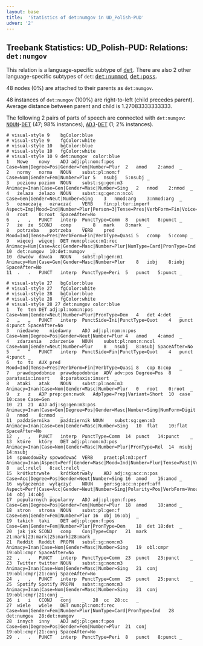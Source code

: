 ```yaml
---
layout: base
title:  'Statistics of det:numgov in UD_Polish-PUD'
udver: '2'
---
```


## Treebank Statistics: UD_Polish-PUD: Relations: `det:numgov`

This relation is a language-specific subtype of <tt><a href="pl_pud-dep-det.html">det</a></tt>.
There are also 2 other language-specific subtypes of `det`: <tt><a href="pl_pud-dep-det-nummod.html">det:nummod</a></tt>, <tt><a href="pl_pud-dep-det-poss.html">det:poss</a></tt>.

48 nodes (0%) are attached to their parents as `det:numgov`.

48 instances of `det:numgov` (100%) are right-to-left (child precedes parent).
Average distance between parent and child is 1.27083333333333.

The following 2 pairs of parts of speech are connected with `det:numgov`: <tt><a href="pl_pud-pos-NOUN.html">NOUN</a></tt>-<tt><a href="pl_pud-pos-DET.html">DET</a></tt> (47; 98% instances), <tt><a href="pl_pud-pos-ADJ.html">ADJ</a></tt>-<tt><a href="pl_pud-pos-DET.html">DET</a></tt> (1; 2% instances).


~~~ conllu
# visual-style 9	bgColor:blue
# visual-style 9	fgColor:white
# visual-style 10	bgColor:blue
# visual-style 10	fgColor:white
# visual-style 10 9 det:numgov	color:blue
1	Nowe	nowy	ADJ	adj:pl:nom:f:pos	Case=Nom|Degree=Pos|Gender=Fem|Number=Plur	2	amod	2:amod	_
2	normy	norma	NOUN	subst:pl:nom:f	Case=Nom|Gender=Fem|Number=Plur	5	nsubj	5:nsubj	_
3	poziomu	poziom	NOUN	subst:sg:gen:m3	Animacy=Inan|Case=Gen|Gender=Masc|Number=Sing	2	nmod	2:nmod	_
4	żelaza	żelazo	NOUN	subst:sg:gen:n:ncol	Case=Gen|Gender=Neut|Number=Sing	3	nmod:arg	3:nmod:arg	_
5	oznaczają	oznaczać	VERB	fin:pl:ter:imperf	Aspect=Imp|Mood=Ind|Number=Plur|Person=3|Tense=Pres|VerbForm=Fin|Voice=Act	0	root	0:root	SpaceAfter=No
6	,	,	PUNCT	interp	PunctType=Comm	8	punct	8:punct	_
7	że	że	SCONJ	comp	_	8	mark	8:mark	_
8	potrzeba	potrzeba	VERB	pred	Mood=Ind|Tense=Pres|VerbForm=Fin|VerbType=Quasi	5	ccomp	5:ccomp	_
9	więcej	więcej	DET	num:pl:acc:m1:rec	Animacy=Hum|Case=Acc|Gender=Masc|Number=Plur|NumType=Card|PronType=Ind	10	det:numgov	10:det:numgov	_
10	dawców	dawca	NOUN	subst:pl:gen:m1	Animacy=Hum|Case=Gen|Gender=Masc|Number=Plur	8	iobj	8:iobj	SpaceAfter=No
11	.	.	PUNCT	interp	PunctType=Peri	5	punct	5:punct	_

~~~


~~~ conllu
# visual-style 27	bgColor:blue
# visual-style 27	fgColor:white
# visual-style 28	bgColor:blue
# visual-style 28	fgColor:white
# visual-style 28 27 det:numgov	color:blue
1	Te	ten	DET	adj:pl:nom:n:pos	Case=Nom|Gender=Neut|Number=Plur|PronType=Dem	4	det	4:det	_
2	„	„	PUNCT	interp	PunctSide=Ini|PunctType=Quot	4	punct	4:punct	SpaceAfter=No
3	niedawne	niedawny	ADJ	adj:pl:nom:n:pos	Case=Nom|Degree=Pos|Gender=Neut|Number=Plur	4	amod	4:amod	_
4	zdarzenia	zdarzenie	NOUN	subst:pl:nom:n:ncol	Case=Nom|Gender=Neut|Number=Plur	8	nsubj	8:nsubj	SpaceAfter=No
5	”	”	PUNCT	interp	PunctSide=Fin|PunctType=Quot	4	punct	4:punct	_
6	to	to	AUX	pred	Mood=Ind|Tense=Pres|VerbForm=Fin|VerbType=Quasi	8	cop	8:cop	_
7	prawdopodobnie	prawdopodobnie	ADV	adv:pos	Degree=Pos	8	parataxis:insert	8:parataxis:insert	_
8	ataki	atak	NOUN	subst:pl:nom:m3	Animacy=Inan|Case=Nom|Gender=Masc|Number=Plur	0	root	0:root	_
9	z	z	ADP	prep:gen:nwok	AdpType=Prep|Variant=Short	10	case	10:case	Case=Gen
10	21	21	ADJ	adj:sg:gen:m3:pos	Animacy=Inan|Case=Gen|Degree=Pos|Gender=Masc|Number=Sing|NumForm=Digit|NumType=Ord	8	nmod	8:nmod	_
11	października	październik	NOUN	subst:sg:gen:m3	Animacy=Inan|Case=Gen|Gender=Masc|Number=Sing	10	flat	10:flat	SpaceAfter=No
12	,	,	PUNCT	interp	PunctType=Comm	14	punct	14:punct	_
13	które	który	DET	adj:pl:nom:m3:pos	Animacy=Inan|Case=Nom|Gender=Masc|Number=Plur|PronType=Rel	14	nsubj	14:nsubj	_
14	spowodowały	spowodować	VERB	praet:pl:m3:perf	Animacy=Inan|Aspect=Perf|Gender=Masc|Mood=Ind|Number=Plur|Tense=Past|VerbForm=Fin|Voice=Act	8	acl:relcl	8:acl:relcl	_
15	krótkotrwałe	krótkotrwały	ADJ	adj:sg:acc:n:pos	Case=Acc|Degree=Pos|Gender=Neut|Number=Sing	16	amod	16:amod	_
16	wyłączenie	wyłączyć	NOUN	ger:sg:acc:n:perf:aff	Aspect=Perf|Case=Acc|Gender=Neut|Number=Sing|Polarity=Pos|VerbForm=Vnoun	14	obj	14:obj	_
17	popularnych	popularny	ADJ	adj:pl:gen:f:pos	Case=Gen|Degree=Pos|Gender=Fem|Number=Plur	18	amod	18:amod	_
18	stron	strona	NOUN	subst:pl:gen:f	Case=Gen|Gender=Fem|Number=Plur	16	obj	16:obj	_
19	takich	taki	DET	adj:pl:gen:f:pos	Case=Gen|Gender=Fem|Number=Plur|PronType=Dem	18	det	18:det	_
20	jak	jak	SCONJ	comp	ConjType=Cmpr	21	mark	21:mark|23:mark|25:mark|28:mark	_
21	Reddit	Reddit	PROPN	subst:sg:nom:m3	Animacy=Inan|Case=Nom|Gender=Masc|Number=Sing	19	obl:cmpr	19:obl:cmpr	SpaceAfter=No
22	,	,	PUNCT	interp	PunctType=Comm	23	punct	23:punct	_
23	Twitter	twitter	NOUN	subst:sg:nom:m3	Animacy=Inan|Case=Nom|Gender=Masc|Number=Sing	21	conj	19:obl:cmpr|21:conj	SpaceAfter=No
24	,	,	PUNCT	interp	PunctType=Comm	25	punct	25:punct	_
25	Spotify	Spotify	PROPN	subst:sg:nom:m3	Animacy=Inan|Case=Nom|Gender=Masc|Number=Sing	21	conj	19:obl:cmpr|21:conj	_
26	i	i	CCONJ	conj	_	28	cc	28:cc	_
27	wiele	wiele	DET	num:pl:nom:f:rec	Case=Nom|Gender=Fem|Number=Plur|NumType=Card|PronType=Ind	28	det:numgov	28:det:numgov	_
28	innych	inny	ADJ	adj:pl:gen:f:pos	Case=Gen|Degree=Pos|Gender=Fem|Number=Plur	21	conj	19:obl:cmpr|21:conj	SpaceAfter=No
29	.	.	PUNCT	interp	PunctType=Peri	8	punct	8:punct	_

~~~


